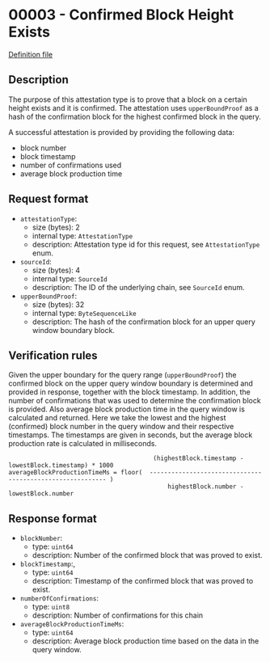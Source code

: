 
# 00003 - Confirmed Block Height Exists

[Definition file](../../lib/verification/attestation-types/t-00003-confirmed-block-height-exists.ts)

## Description

The purpose of this attestation type is to prove that a block on a certain height exists and it is confirmed. 
The attestation uses `upperBoundProof` as a hash of the confirmation block for the highest confirmed block in the query.

A successful attestation is provided by providing the following data:
- block number
- block timestamp
- number of confirmations used
- average block production time
## Request format

- `attestationType`:
  - size (bytes): 2
  - internal type: `AttestationType`  
  - description: Attestation type id for this request, see `AttestationType` enum.
- `sourceId`:
  - size (bytes): 4
  - internal type: `SourceId`
  - description: The ID of the underlying chain, see `SourceId` enum.
- `upperBoundProof`:
  - size (bytes): 32
  - internal type: `ByteSequenceLike`
  - description: The hash of the confirmation block for an upper query window boundary block.

## Verification rules

Given the upper boundary for the query range (`upperBoundProof`) the confirmed block on the upper query window boundary is determined and provided in response, together with the block timestamp. In addition, the number of confirmations that was used to determine the confirmation block is provided. Also average block production time in the query window is calculated and returned. Here we take the lowest and the highest (confirmed) block number in the query window and their respective timestamps. The timestamps are given in seconds, but the average block production rate is calculated in milliseconds.
```
                                        (highestBlock.timestamp - lowestBlock.timestamp) * 1000
averageBlockProductionTimeMs = floor(  ---------------------------------------------------------- )
                                            highestBlock.number - lowestBlock.number
```

## Response format

- `blockNumber`:
  - type: `uint64`
  - description: Number of the confirmed block that was proved to exist.
- `blockTimestamp`:,
  - type: `uint64`
  - description: Timestamp of the confirmed block that was proved to exist.
- `numberOfConfirmations`:
  - type: `uint8`
  - description: Number of confirmations for this chain
- `averageBlockProductionTimeMs`:
  - type: `uint64`
  - description: Average block production time based on the data in the query window.
